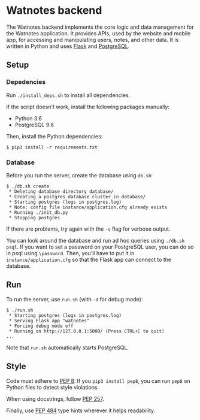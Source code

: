 # Watnotes backend

The Watnotes backend implements the core logic and data management for the
Watnotes application. It provides APIs, used by the website and mobile app, for
accessing and manipulating users, notes, and other data. It is written in Python
and uses [Flask][] and [PostgreSQL][].

## Setup

### Depedencies

Run `./install_deps.sh` to install all dependencies.

If the script doesn't work, install the following packages manually:

- Python 3.6
- PostgreSQL 9.6

Then, install the Python dependencies:

```
$ pip3 install -r requirements.txt
```

### Database

Before you run the server, create the database using `db.sh`:

```
$ ./db.sh create
 * Deleting database directory database/
 * Creating a postgres database cluster in database/
 * Starting postgres (logs in postgres.log)
 * Note: config file instance/application.cfg already exists
 * Running ./init_db.py
 * Stopping postgres
```

If there are problems, try again with the `-v` flag for verbose output.

You can look around the database and run ad hoc queries using `./db.sh psql`. If
you want to set a password on your PostgreSQL user, you can do so in psql using
`\password`. Then, you'll have to put it in `instance/application.cfg` so that
the Flask app can connect to the database.

## Run

To run the server, use `run.sh` (with `-d` for debug mode):

```
$ ./run.sh
 * Starting postgres (logs in postgres.log)
 * Serving Flask app "watnotes"
 * Forcing debug mode off
 * Running on http://127.0.0.1:5000/ (Press CTRL+C to quit)
...
```

Note that `run.sh` automatically starts PostgreSQL.

## Style

Code must adhere to [PEP 8][]. If you `pip3 install pep8`, you can run `pep8` on
Python files to detect style violations.

When using docstrings, follow [PEP 257][].

Finally, use [PEP 484][] type hints wherever it helps readability.

[Flask]: http://flask.pocoo.org/
[PostgreSQL]: https://www.postgresql.org/
[PEP 8]: https://www.python.org/dev/peps/pep-0008/
[PEP 257]: https://www.python.org/dev/peps/pep-0257/
[PEP 484]: https://www.python.org/dev/peps/pep-0484/
